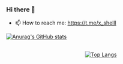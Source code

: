 ### Hi there 👋

- 📫 How to reach me: https://t.me/x_shelll


[![Anurag's GitHub stats](https://github-readme-stats.vercel.app/api?username=RZAsadi)](https://github.com/anuraghazra/github-readme-stats)

<br>
    
<div align="center">
  <a href="#">
    <img src="https://github-readme-stats.vercel.app/api/top-langs/?username=RZAsadi&layout=donut&theme=radical" alt="Top Langs">
  </a>
</div>


